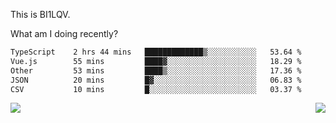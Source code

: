 This is BI1LQV.

What am I doing recently?

<!--START_SECTION:waka-->

```txt
TypeScript    2 hrs 44 mins   █████████████▒░░░░░░░░░░░   53.64 %
Vue.js        55 mins         ████▓░░░░░░░░░░░░░░░░░░░░   18.29 %
Other         53 mins         ████▒░░░░░░░░░░░░░░░░░░░░   17.36 %
JSON          20 mins         █▓░░░░░░░░░░░░░░░░░░░░░░░   06.83 %
CSV           10 mins         █░░░░░░░░░░░░░░░░░░░░░░░░   03.37 %
```

<!--END_SECTION:waka-->
<img align="right" src="https://github-readme-stats.vercel.app/api?username=bi1lqv&show_icons=true&count_private=true">

<img src="https://metrics.lecoq.io/bi1lqv?template=classic&base.activity=0&base.community=0&base.repositories=0&base.metadata=0&isocalendar=1&base=header%2C%20activity%2C%20community%2C%20repositories%2C%20metadata&base.indepth=false&base.hireable=false&isocalendar=false&isocalendar.duration=full-year&config.timezone=Asia%2FShanghai">
